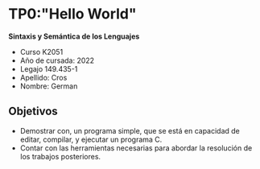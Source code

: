 # TP0:"Hello World"

**Sintaxis y Semántica de los Lenguajes**

- Curso K2051
- Año de cursada: 2022
- Legajo 149.435-1
- Apellido: Cros
- Nombre: German

## Objetivos

- Demostrar con, un programa simple, que se está en capacidad de editar,
  compilar, y ejecutar un programa C.
- Contar con las herramientas necesarias para abordar la resolución de los
  trabajos posteriores.